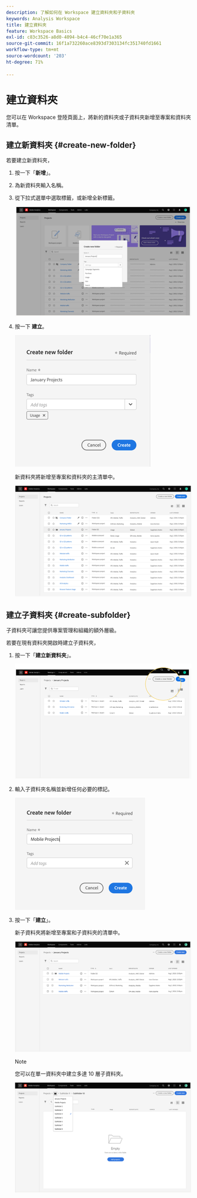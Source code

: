 ```yaml
---
description: 了解如何在 Workspace 建立資料夾和子資料夾
keywords: Analysis Workspace
title: 建立資料夾
feature: Workspace Basics
exl-id: c83c3526-a8d0-4094-b4c4-46cf70e1a365
source-git-commit: 16f1a732260ace8393d7303134fc351740fd1661
workflow-type: tm+mt
source-wordcount: '203'
ht-degree: 71%

---
```


# 建立資料夾

您可以在 Workspace 登陸頁面上，將新的資料夾或子資料夾新增至專案和資料夾清單。

## 建立新資料夾 {#create-new-folder}

若要建立新資料夾，

1. 按一下「**新增**」。

1. 為新資料夾輸入名稱。

1. 從下拉式選單中選取標籤，或新增全新標籤。

   ![建立新資料夾視窗，顯示新資料夾名稱和可用標籤的清單。](/help/analysis-workspace/build-workspace-project/assets/select-tags.png)

1. 按一下 **建立**。

   ![按一下「建立」。](/help/analysis-workspace/build-workspace-project/assets/create.png)

   新資料夾將新增至專案和資料夾的主清單中。

   ![「專案」登陸頁面會顯示更新的專案和資料夾清單。](/help/analysis-workspace/build-workspace-project/assets/create-new-listed.png)

## 建立子資料夾 {#create-subfolder}

子資料夾可讓您提供專案管理和組織的額外層級。

若要在現有資料夾開啟時建立子資料夾，

1. 按一下「**建立新資料夾**」。

   ![按一下「建立新資料夾」。](/help/analysis-workspace/build-workspace-project/assets/create-subfolder2.png)

1. 輸入子資料夾名稱並新增任何必要的標記。

   ![「建立新資料夾」視窗中有新名稱和標籤欄位。](/help/analysis-workspace/build-workspace-project/assets/create-subfolder-name.png)

1. 按一下「**建立**」。

   新子資料夾將新增至專案和子資料夾的清單中。

   ![按一下「建立」。](/help/analysis-workspace/build-workspace-project/assets/create-subfolder-added.png)

   >[!NOTE]
   >
   >您可以在單一資料夾中建立多達 10 層子資料夾。

   ![資料夾下拉式清單會顯示資料夾中的所有子資料夾。](/help/analysis-workspace/build-workspace-project/assets/create-subfolder-limit.png)
